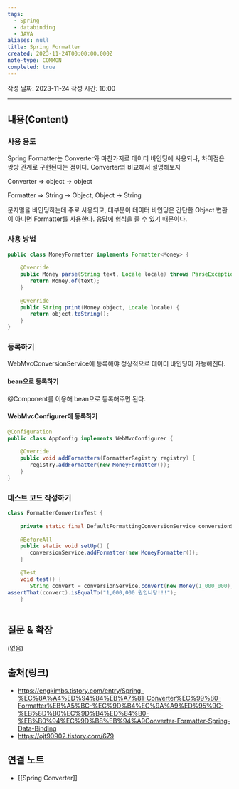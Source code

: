 ```yaml
---
tags:
  - Spring
  - databinding
  - JAVA
aliases: null
title: Spring Formatter
created: 2023-11-24T00:00:00.000Z
note-type: COMMON
completed: true
---
```

작성 날짜: 2023-11-24
작성 시간: 16:00


----
## 내용(Content)

### 사용 용도

Spring Formatter는 Converter와 마찬가지로 데이터 바인딩에 사용되나, 차이점은 쌍방 관계로 구현된다는 점이다. Converter와 비교해서 설명해보자

Converter => object -> object

Formatter => String -> Object, Object -> String

문자열을 바인딩하는데 주로 사용되고, 대부분이 데이터 바인딩은 간단한 Object 변환이 아니면 Formatter를 사용한다. 응답에 형식을 줄 수 있기 때문이다.

### 사용 방법

```java
public class MoneyFormatter implements Formatter<Money> {  
  
    @Override  
    public Money parse(String text, Locale locale) throws ParseException {  
       return Money.of(text);  
    }  
  
    @Override  
    public String print(Money object, Locale locale) {  
       return object.toString();  
    }  
}
```

### 등록하기

WebMvcConversionService에 등록해야 정상적으로 데이터 바인딩이 가능해진다. 

#### bean으로 등록하기
@Component를 이용해 bean으로 등록해주면 된다.


#### WebMvcConfigurer에 등록하기

```java
@Configuration  
public class AppConfig implements WebMvcConfigurer {  
  
    @Override  
    public void addFormatters(FormatterRegistry registry) {  
       registry.addFormatter(new MoneyFormatter());  
    }  
}
```

### 테스트 코드 작성하기

```java
class FormatterConverterTest {  
  
    private static final DefaultFormattingConversionService conversionService = new DefaultFormattingConversionService();  
  
    @BeforeAll  
    public static void setUp() {  
       conversionService.addFormatter(new MoneyFormatter());  
    }  
  
    @Test  
    void test() {  
       String convert = conversionService.convert(new Money(1_000_000), String.class);  
assertThat(convert).isEqualTo("1,000,000 원입니당!!!");
    }  
  
```

## 질문 & 확장

(없음)

## 출처(링크)
- https://engkimbs.tistory.com/entry/Spring-%EC%8A%A4%ED%94%84%EB%A7%81-Converter%EC%99%80-Formatter%EB%A5%BC-%EC%9D%B4%EC%9A%A9%ED%95%9C-%EB%8D%B0%EC%9D%B4%ED%84%B0-%EB%B0%94%EC%9D%B8%EB%94%A9Converter-Formatter-Spring-Data-Binding
- https://ojt90902.tistory.com/679

## 연결 노트
- [[Spring Converter]]









